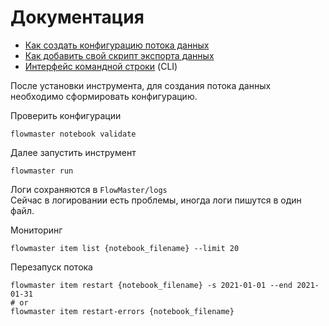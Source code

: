 # Документация

- [Как создать конфигурацию потока данных](notebooks/etl/base.md)
- [Как добавить свой скрипт экспорта данных](plugins.md)
- [Интерфейс командной строки](cli.md) (CLI)

После установки инструмента, 
для создания потока данных необходимо сформировать конфигурацию.

Проверить конфигурации

    flowmaster notebook validate

Далее запустить инструмент

    flowmaster run


Логи сохраняются в `FlowMaster/logs`\
Сейчас в логировании есть проблемы, иногда логи пишутся в один файл.

Мониторинг

    flowmaster item list {notebook_filename} --limit 20

Перезапуск потока

    flowmaster item restart {notebook_filename} -s 2021-01-01 --end 2021-01-31
    # or
    flowmaster item restart-errors {notebook_filename}
